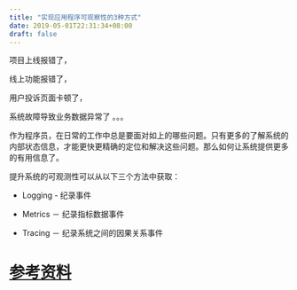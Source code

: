 ```yaml
---
title: "实现应用程序可观察性的3种方式"
date: 2019-05-01T22:31:34+08:00
draft: false
---
```


项目上线报错了，

线上功能报错了，

用户投诉页面卡顿了，

系统故障导致业务数据异常了
。。。

作为程序员，在日常的工作中总是要面对如上的哪些问题。只有更多的了解系统的内部状态信息，才能更快更精确的定位和解决这些问题。那么如何让系统提供更多的有用信息了。

提升系统的可观测性可以从以下三个方法中获取：

* Logging - 纪录事件

* Metrics － 纪录指标数据事件

* Tracing － 纪录系统之间的因果关系事件

# [参考资料](https://www.dotconferences.com/2017/04/adrian-cole-observability-3-ways-logging-metrics-tracing)